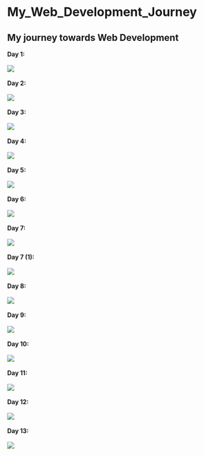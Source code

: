 # My_Web_Development_Journey
## My journey towards Web Development<br>
<b>Day 1:</b>
<br><br>
<img src="Screenshots/Day1.png"><br><br>
<b>Day 2:</b>
<br><br>
<img src="Screenshots/Day2.png">
<br><br>
<b>Day 3:</b>
<br><br>
<img src="Screenshots/Day3.png">
<br><br>
<b>Day 4:</b>
<br><br>
<img src="Screenshots/Day4.png">
<br><br>
<b>Day 5:</b>
<br><br>
<img src="Screenshots/Day5.png">
<br><br>
<b>Day 6:</b>
<br><br>
<img src="Screenshots/Day6.png">
<br><br>
<b>Day 7:</b>
<br><br>
<img src="Screenshots/Day7.png">
<br><br>
<b>Day 7 (1):</b>
<br><br>
<img src="Screenshots/Day7 (1).png">
<br><br>
<b>Day 8:</b>
<br><br>
<img src="Screenshots/Day8.png">
<br><br>
<b>Day 9:</b>
<br><br>
<img src="Screenshots/Day9.png">
<br><br>
<b>Day 10:</b>
<br><br>
<img src="Screenshots/Day10.png">
<br><br>
<b>Day 11:</b>
<br><br>
<img src="Screenshots/Day11.png">
<br><br>
<b>Day 12:</b>
<br><br>
<img src="Screenshots/Day12.png">
<br><br>
<b>Day 13:</b>
<br><br>
<img src="Screenshots/Day13.png">
